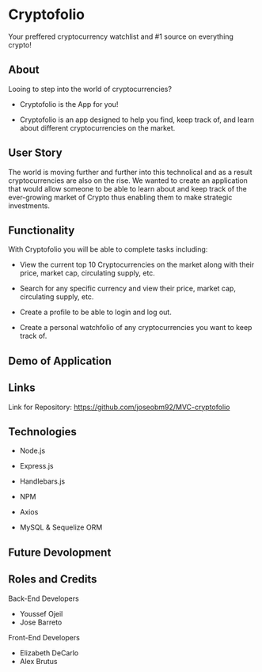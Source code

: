 
# Cryptofolio

Your preffered cryptocurrency watchlist and #1 source on everything crypto!

## About
Looing to step into the world of cryptocurrencies?

* Cryptofolio is the App for you!

* Cryptofolio is an app designed to help you find, keep track of, and learn about different cryptocurrencies on the market.

## User Story
The world is moving further and further into this technolical and as a result cryptocurrencies are also on the rise. We wanted to create an application that would allow someone to be able to learn about and keep track of the ever-growing market of Crypto thus enabling them to make strategic investments.

## Functionality
With Cryptofolio you will be able to complete tasks including:

* View the current top 10 Cryptocurrencies on the market along with their price, market cap, circulating supply, etc.

* Search for any specific currency and view their price, market cap, circulating supply, etc.

* Create a profile to be able to login and log out. 

* Create a personal watchfolio of any cryptocurrencies you want to keep track of.

## Demo of Application

## Links

Link for Repository: https://github.com/joseobm92/MVC-cryptofolio

## Technologies

* Node.js

* Express.js

* Handlebars.js

* NPM

* Axios

* MySQL & Sequelize ORM

## Future Devolopment

## Roles and Credits
Back-End Developers
* Youssef Ojeil
* Jose Barreto

Front-End Developers
* Elizabeth DeCarlo
* Alex Brutus


